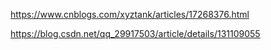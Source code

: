 https://www.cnblogs.com/xyztank/articles/17268376.html

https://blog.csdn.net/qq_29917503/article/details/131109055